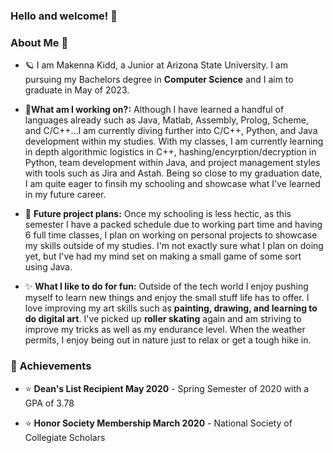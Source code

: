 ### Hello and welcome! 👋
 
### About Me :cherry_blossom:

- :ringed_planet: I am Makenna Kidd, a Junior at Arizona State University. I am pursuing my Bachelors degree in **Computer Science** and I aim to graduate in May of 2023.

- :floppy_disk:**What am I working on?:** Although I have learned a handful of languages already such as Java, Matlab, Assembly, Prolog, Scheme, and C/C++...I am currently diving further into C/C++, Python, and Java development within my studies. With my classes, I am currently learning in depth algorithmic logistics in C++, hashing/encyrption/decryption in Python, team development within Java, and project management styles with tools such as Jira and Astah. Being so close to my graduation date, I am quite eager to finsih my schooling and showcase what I've learned in my future career. 
 
- :rainbow: **Future project plans:** Once my schooling is less hectic, as this semester I have a packed schedule due to working part time and having 6 full time classes, I plan on working on personal projects to showcase my skills outside of my studies. I'm not exactly sure what I plan on doing yet, but I've had my mind set on making a small game of some sort using Java.

- :sparkles: **What I like to do for fun:** Outside of the tech world I enjoy pushing myself to learn new things and enjoy the small stuff life has to offer. I love improving my art skills such as **painting, drawing, and learning to do digital art**. I've picked up **roller skating** again and am striving to improve my tricks as well as my endurance level. When the weather permits, I enjoy being out in nature just to relax or get a tough hike in.

### :medal_sports: Achievements 

- :star: **Dean's List Recipient May 2020** - Spring Semester of 2020 with a GPA of 3.78

- :star: **Honor Society Membership March 2020** - National Society of Collegiate Scholars
